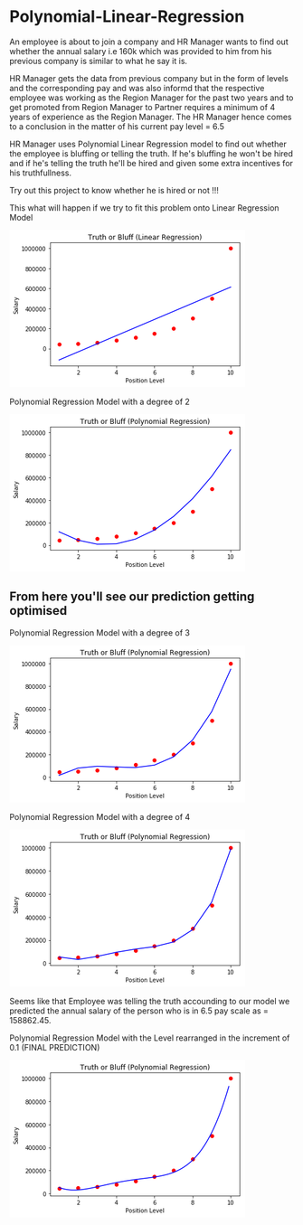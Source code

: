 # Polynomial-Linear-Regression
An employee is about to join a company and HR Manager wants to find out whether the annual salary i.e 160k which was provided to him from his previous company is similar to what he say it is.

HR Manager gets the data from previous company but in the form of levels and the corresponding pay and was also informd that the respective employee was working as the Region Manager for the past two years and to get promoted from Region Manager to Partner requires a minimum of 4 years of experience as the Region Manager. The HR Manager hence comes to a conclusion in the matter of his current pay level = 6.5  

HR Manager uses Polynomial Linear Regression model to find out whether the employee is bluffing or telling the truth. If he's bluffing he won't be hired and if he's telling the truth he'll be hired and given some extra incentives for his truthfullness.

Try out this project to know whether he is hired or not !!!

This what will happen if we try to fit this problem onto Linear Regression Model

![Linear Regression](https://github.com/Kevin2498/Polynomial-Linear-Regression/blob/master/linear_reg_plot.png)


Polynomial Regression Model with a degree of 2

![Polynomial Linear Regression degree=2](https://github.com/Kevin2498/Polynomial-Linear-Regression/blob/master/poly_reg_plot(degree%3D2).png)


## From here you'll see our prediction getting optimised


Polynomial Regression Model with a degree of 3

![Polynomial Linear Regression degree=3](https://github.com/Kevin2498/Polynomial-Linear-Regression/blob/master/poly_reg_plot(degree%3D3).png)


Polynomial Regression Model with a degree of 4

![Polynomial Linear Regression degree=4](https://github.com/Kevin2498/Polynomial-Linear-Regression/blob/master/poly_reg_plot(degree%3D4).png)


Seems like that Employee was telling the truth accounding to our model we predicted the annual salary of the person who is in 6.5 pay scale as = 158862.45. 

Polynomial Regression Model with the Level rearranged in the increment of 0.1 (FINAL PREDICTION)

![Polynomial Linear Regression](https://github.com/Kevin2498/Polynomial-Linear-Regression/blob/master/actual_poly_reg_plot.png)
